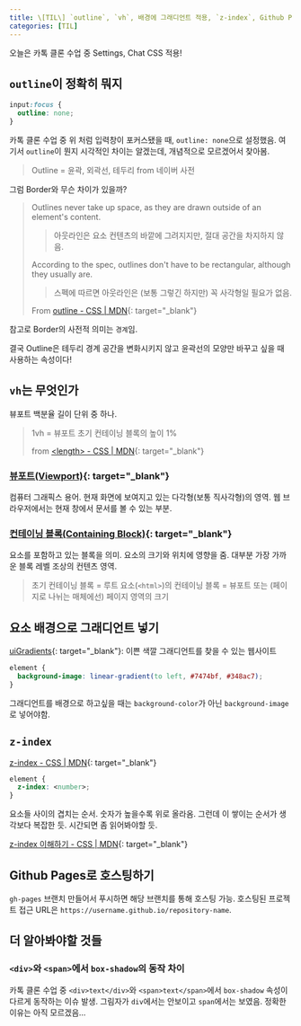 ```yaml
---
title: \[TIL\] `outline`, `vh`, 배경에 그래디언트 적용, `z-index`, Github Pages로 호스팅
categories: [TIL]
---
```


오늘은 카톡 클론 수업 중 Settings, Chat CSS 적용!

## `outline`이 정확히 뭐지

```css
input:focus {
  outline: none;
}
```

카톡 클론 수업 중 위 처럼 입력창이 포커스됐을 때, `outline: none`으로 설정했음. 여기서 `outline`이 뭔지 시각적인 차이는 알겠는데, 개념적으로 모르겠어서 찾아봄.

> Outline = 윤곽, 외곽선, 테두리
> from 네이버 사전

그럼 Border와 무슨 차이가 있을까?

> Outlines never take up space, as they are drawn outside of an element's content.
>
> > 아웃라인은 요소 컨텐츠의 바깥에 그려지지만, 절대 공간을 차지하지 않음.
>
> According to the spec, outlines don't have to be rectangular, although they usually are.
>
> > 스펙에 따르면 아웃라인은 (보통 그렇긴 하지만) 꼭 사각형일 필요가 없음.
>
> From [outline - CSS \| MDN](https://developer.mozilla.org/en-US/docs/Web/CSS/outline){: target="\_blank"}

참고로 Border의 사전적 의미는 `경계`임.

결국 Outline은 테두리 경계 공간을 변화시키지 않고 윤곽선의 모양만 바꾸고 싶을 때 사용하는 속성이다!

## `vh`는 무엇인가

뷰포트 백분율 길이 단위 중 하나.

> 1vh = 뷰포트 초기 컨테이닝 블록의 높이 1%
>
> from [\<length\> - CSS \| MDN](https://developer.mozilla.org/ko/docs/Web/CSS/length){: target="\_blank"}

### [뷰포트(Viewport)](https://developer.mozilla.org/ko/docs/Glossary/Viewport){: target="\_blank"}

컴퓨터 그래픽스 용어. 현재 화면에 보여지고 있는 다각형(보통 직사각형)의 영역. 웹 브라우저에서는 현재 창에서 문서를 볼 수 있는 부분.

### [컨테이닝 블록(Containing Block)](https://developer.mozilla.org/ko/docs/Web/CSS/All_About_The_Containing_Block){: target="\_blank"}

요소를 포함하고 있는 블록을 의미. 요소의 크기와 위치에 영향을 줌. 대부분 가장 가까운 블록 레벨 조상의 컨텐츠 영역.

> 초기 컨테이닝 블록 = 루트 요소(`<html>`)의 컨테이닝 블록 = 뷰포트 또는 (페이지로 나뉘는 매체에선) 페이지 영역의 크기

## 요소 배경으로 그래디언트 넣기

[uiGradients](https://uigradients.com/){: target="\_blank"}: 이쁜 색깔 그래디언트를 찾을 수 있는 웹사이트

```css
element {
  background-image: linear-gradient(to left, #7474bf, #348ac7);
}
```

그래디언트를 배경으로 하고싶을 때는 `background-color`가 아닌 `background-image`로 넣어야함.

## `z-index`

[z-index - CSS \| MDN](https://developer.mozilla.org/ko/docs/Web/CSS/z-index){: target="\_blank"}

```css
element {
  z-index: <number>;
}
```

요소들 사이의 겹치는 순서. 숫자가 높을수록 위로 올라옴. 그런데 이 쌓이는 순서가 생각보다 복잡한 듯. 시간되면 좀 읽어봐야할 듯.

[z-index 이해하기 - CSS \| MDN](https://developer.mozilla.org/ko/docs/Web/CSS/CSS_Positioning/Understanding_z_index){: target="\_blank"}

## Github Pages로 호스팅하기

`gh-pages` 브랜치 만들어서 푸시하면 해당 브랜치를 통해 호스팅 가능. 호스팅된 프로젝트 접근 URL은 `https://username.github.io/repository-name`.

## 더 알아봐야할 것들

### `<div>`와 `<span>`에서 `box-shadow`의 동작 차이

카톡 클론 수업 중 `<div>text</div>`와 `<span>text</span>`에서 `box-shadow` 속성이 다르게 동작하는 이슈 발생. 그림자가 `div`에서는 안보이고 `span`에서는 보였음. 정확한 이유는 아직 모르겠음...
